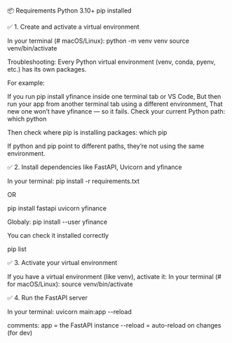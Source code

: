 📦 Requirements
Python 3.10+
pip installed

✅ 1.  Create and activate a virtual environment

In your terminal (# macOS/Linux):
python -m venv venv
source venv/bin/activate  


Troubleshooting:
Every Python virtual environment (venv, conda, pyenv, etc.) has its own packages.

For example:

If you run pip install yfinance inside one terminal tab or VS Code,
But then run your app from another terminal tab using a different environment,
That new one won’t have yfinance — so it fails.
Check your current Python path:
which python

Then check where pip is installing packages:
which pip

If python and pip point to different paths, they’re not using the same environment.

✅ 2. Install dependencies like FastAPI, Uvicorn and yfinance

In your terminal:
pip install -r requirements.txt

OR

pip install fastapi uvicorn yfinance

Globaly:
pip install --user yfinance

You can check it installed correctly

pip list

✅ 3. Activate your virtual environment

If you have a virtual environment (like venv), activate it:
In your terminal (# for macOS/Linux):
source venv/bin/activate  

✅ 4. Run the FastAPI server

In your terminal:
uvicorn main:app --reload

comments:
app = the FastAPI instance
--reload = auto-reload on changes (for dev)